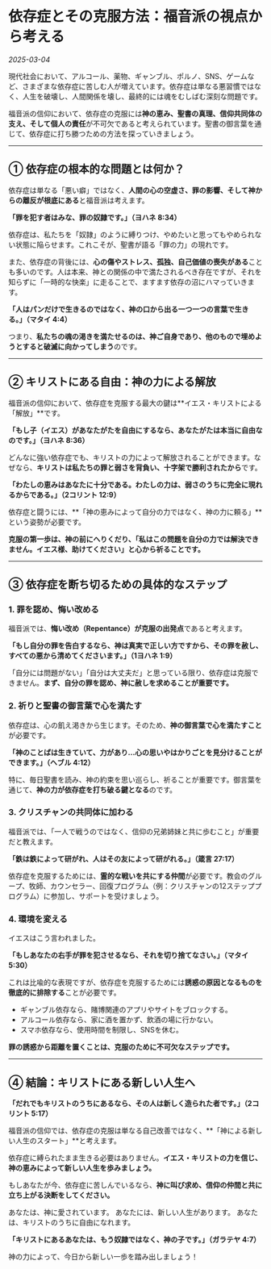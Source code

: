 # **依存症とその克服方法：福音派の視点から考える**

*2025-03-04*


現代社会において、アルコール、薬物、ギャンブル、ポルノ、SNS、ゲームなど、さまざまな依存症に苦しむ人が増えています。依存症は単なる悪習慣ではなく、人生を破壊し、人間関係を壊し、最終的には魂をむしばむ深刻な問題です。

福音派の信仰において、依存症の克服には**神の恵み、聖書の真理、信仰共同体の支え、そして個人の責任**が不可欠であると考えられています。聖書の御言葉を通じて、依存症に打ち勝つための方法を探っていきましょう。

---

## **① 依存症の根本的な問題とは何か？**

依存症は単なる「悪い癖」ではなく、**人間の心の空虚さ、罪の影響、そして神からの離反が根底にある**と福音派は考えます。

**「罪を犯す者はみな、罪の奴隷です。」（ヨハネ 8:34）**

依存症は、私たちを「奴隷」のように縛りつけ、やめたいと思ってもやめられない状態に陥らせます。これこそが、聖書が語る「罪の力」の現れです。

また、依存症の背後には、**心の傷やストレス、孤独、自己価値の喪失がある**ことも多いのです。人は本来、神との関係の中で満たされるべき存在ですが、それを知らずに「一時的な快楽」に走ることで、ますます依存の沼にハマっていきます。

**「人はパンだけで生きるのではなく、神の口から出る一つ一つの言葉で生きる。」（マタイ 4:4）**

つまり、**私たちの魂の渇きを満たせるのは、神ご自身であり、他のもので埋めようとすると破滅に向かってしまう**のです。

---

## **② キリストにある自由：神の力による解放**

福音派の信仰において、依存症を克服する最大の鍵は**イエス・キリストによる「解放」**です。

**「もし子（イエス）があなたがたを自由にするなら、あなたがたは本当に自由なのです。」（ヨハネ 8:36）**

どんなに強い依存症でも、キリストの力によって解放されることができます。なぜなら、**キリストは私たちの罪と弱さを背負い、十字架で勝利されたから**です。

**「わたしの恵みはあなたに十分である。わたしの力は、弱さのうちに完全に現れるからである。」（2コリント 12:9）**

依存症と闘うには、**「神の恵みによって自分の力ではなく、神の力に頼る」**という姿勢が必要です。

**克服の第一歩は、神の前にへりくだり、「私はこの問題を自分の力では解決できません。イエス様、助けてください」と心から祈ることです。**

---

## **③ 依存症を断ち切るための具体的なステップ**

### **1. 罪を認め、悔い改める**
福音派では、**悔い改め（Repentance）が克服の出発点**であると考えます。

**「もし自分の罪を告白するなら、神は真実で正しい方ですから、その罪を赦し、すべての悪から清めてくださいます。」（1ヨハネ 1:9）**

「自分には問題がない」「自分は大丈夫だ」と思っている限り、依存症は克服できません。**まず、自分の罪を認め、神に赦しを求めることが重要です。**

### **2. 祈りと聖書の御言葉で心を満たす**
依存症は、心の飢え渇きから生じます。そのため、**神の御言葉で心を満たすこと**が必要です。

**「神のことばは生きていて、力があり…心の思いやはかりごとを見分けることができます。」（ヘブル 4:12）**

特に、毎日聖書を読み、神の約束を思い巡らし、祈ることが重要です。御言葉を通じて、**神の力が依存症を打ち破る鍵となる**のです。

### **3. クリスチャンの共同体に加わる**
福音派では、「一人で戦うのではなく、信仰の兄弟姉妹と共に歩むこと」が重要だと教えます。

**「鉄は鉄によって研がれ、人はその友によって研がれる。」（箴言 27:17）**

依存症を克服するためには、**霊的な戦いを共にする仲間**が必要です。教会のグループ、牧師、カウンセラー、回復プログラム（例：クリスチャンの12ステッププログラム）に参加し、サポートを受けましょう。

### **4. 環境を変える**
イエスはこう言われました。

**「もしあなたの右手が罪を犯させるなら、それを切り捨てなさい。」（マタイ 5:30）**

これは比喩的な表現ですが、依存症を克服するためには**誘惑の原因となるものを徹底的に排除する**ことが必要です。

- ギャンブル依存なら、賭博関連のアプリやサイトをブロックする。
- アルコール依存なら、家に酒を置かず、飲酒の場に行かない。
- スマホ依存なら、使用時間を制限し、SNSを休む。

**罪の誘惑から距離を置くことは、克服のために不可欠なステップです。**

---

## **④ 結論：キリストにある新しい人生へ**

**「だれでもキリストのうちにあるなら、その人は新しく造られた者です。」（2コリント 5:17）**

福音派の信仰では、依存症の克服は単なる自己改善ではなく、**「神による新しい人生のスタート」**と考えます。

依存症に縛られたまま生きる必要はありません。**イエス・キリストの力を信じ、神の恵みによって新しい人生を歩みましょう。**

もしあなたが今、依存症に苦しんでいるなら、**神に叫び求め、信仰の仲間と共に立ち上がる決断をしてください。**

あなたは、神に愛されています。
あなたには、新しい人生があります。
あなたは、キリストのうちに自由になれます。

**「キリストにあるあなたは、もう奴隷ではなく、神の子です。」（ガラテヤ 4:7）**

神の力によって、今日から新しい一歩を踏み出しましょう！

